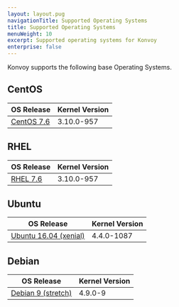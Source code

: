```yaml
---
layout: layout.pug
navigationTitle: Supported Operating Systems
title: Supported Operating Systems
menuWeight: 10
excerpt: Supported operating systems for Konvoy
enterprise: false
---
```


Konvoy supports the following base Operating Systems.

## CentOS

| OS Release | Kernel Version |
|------------|----------------|
| [CentOS 7.6][centos_7_6] | 3.10.0-957 |

## RHEL

| OS Release | Kernel Version |
|------------|----------------|
| [RHEL 7.6][rhel_7_6] | 3.10.0-957 |

## Ubuntu

| OS Release | Kernel Version |
|------------|----------------|
| [Ubuntu 16.04 (xenial)][ubuntu_16] | 4.4.0-1087 |

## Debian

| OS Release | Kernel Version |
|------------|----------------|
| [Debian 9 (stretch)][debian_9] | 4.9.0-9 |

[centos_7_6]: https://wiki.centos.org/Manuals/ReleaseNotes/CentOS7.1810
[rhel_7_6]: https://access.redhat.com/documentation/en-us/red_hat_enterprise_linux/7/html/7.6_release_notes/index
[ubuntu_16]: https://wiki.ubuntu.com/XenialXerus/ReleaseNotes
[debian_9]: https://www.debian.org/releases/stretch/releasenotes

